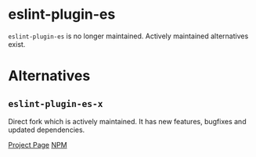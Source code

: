 # eslint-plugin-es

`eslint-plugin-es` is no longer maintained. Actively maintained alternatives
exist.

# Alternatives

## `eslint-plugin-es-x`

Direct fork which is actively maintained. It has new features, bugfixes and updated dependencies.

[Project Page](https://github.com/eslint-community/eslint-plugin-es-x)
[NPM](https://www.npmjs.com/package/eslint-plugin-es-x)
